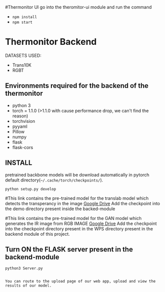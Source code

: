 #Thermonitor UI
go into the theromitor-ui module and run the command
- ```npm install ```
- ```npm start```


# Thermonitor Backend
DATASETS USED:
- Trans10K
- RGBT


## Environments required for the backend of the thermonitor

- python 3
- torch = 1.1.0 (>1.1.0 with cause performance drop, we can't find the reason)
- torchvision
- pyyaml
- Pillow
- numpy
- flask
- flask-cors

## INSTALL
pretrained backbone models will be download automatically in pytorch default directory(```~/.cache/torch/checkpoints/```).

```
python setup.py develop
```
#This link contains the pre-trained model for the translab model which detects the transperancy in the image
[Google Drive](https://drive.google.com/drive/folders/1yJMEB4rNKIZt5IWL13Nn-YwckrvAPNuz?usp=sharing)
Add the checkpoint into the demo directory present inside the backed-module 

#This link contains the pre-trained model for the GAN model which generates the IR image from RGB IMAGE
[Google Drive](https://drive.google.com/file/d/1dsNOWfvsDzKlmsWxgWVCwh0j84zKnof6/view?usp=sharing)
Add the checkpoint into the checkpoint directory present in the WPS directory present in the backend module of this project.

## Turn ON the FLASK server present in the backend-module
  ```python3 Server.py ```


```

You can route to the upload page of our web app, upload and view the results of our model.
